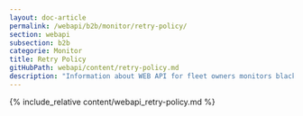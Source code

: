 ```yaml
---
layout: doc-article
permalink: /webapi/b2b/monitor/retry-policy/
section: webapi
subsection: b2b
categorie: Monitor
title: Retry Policy
gitHubPath: webapi/content/retry-policy.md
description: "Information about WEB API for fleet owners monitors blacklisting policy."
---
```


{% include_relative content/webapi_retry-policy.md %}